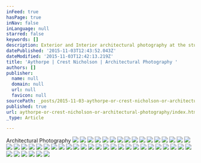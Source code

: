 ```yaml
---
inFeed: true
hasPage: true
inNav: false
inLanguage: null
starred: false
keywords: []
description: Exterior and Interior architectural photography at the stunning prestigous Crest Nicholson Aythorpe development
datePublished: '2015-11-03T12:43:52.043Z'
dateModified: '2015-11-03T12:42:13.219Z'
title: 'Aythorpe | Crest Nicholson | Architectural Photography '
authors: []
publisher:
  name: null
  domain: null
  url: null
  favicon: null
sourcePath: _posts/2015-11-03-aythorpe-or-crest-nicholson-or-architectural-photography.md
published: true
url: aythorpe-or-crest-nicholson-or-architectural-photography/index.html
_type: Article

---
```

Architectural Photography
![](https://the-grid-user-content.s3-us-west-2.amazonaws.com/12e202a2-4422-447d-8383-2bad0f26e99e.jpg)
![](https://the-grid-user-content.s3-us-west-2.amazonaws.com/39cc30cd-d521-4d3d-ba16-65175ddf21d7.jpg)
![](https://the-grid-user-content.s3-us-west-2.amazonaws.com/3893fb4a-a10d-4bf1-bd7e-3e960e158b94.jpg)
![](https://the-grid-user-content.s3-us-west-2.amazonaws.com/f2c44aac-9469-4bdf-a167-159db1eae38c.jpg)
![](https://the-grid-user-content.s3-us-west-2.amazonaws.com/e395acf3-3c76-4d28-bbf7-dc63c05f808a.jpg)
![](https://the-grid-user-content.s3-us-west-2.amazonaws.com/f792bf61-07c0-484d-ac50-494a19bf51a5.jpg)
![](https://the-grid-user-content.s3-us-west-2.amazonaws.com/14d51619-e5b7-4aa8-b190-c8aaa96241ba.jpg)
![](https://the-grid-user-content.s3-us-west-2.amazonaws.com/74a45ff9-8733-4daf-96a1-455705524de6.jpg)
![](https://the-grid-user-content.s3-us-west-2.amazonaws.com/c89b549a-4722-4f93-8020-131f37b18dbc.jpg)
![](https://the-grid-user-content.s3-us-west-2.amazonaws.com/73d42a7e-32f3-4232-a246-f249758a0621.jpg)
![](https://the-grid-user-content.s3-us-west-2.amazonaws.com/401878b3-c809-41ff-938f-69bbad0dad5d.jpg)
![](https://the-grid-user-content.s3-us-west-2.amazonaws.com/e82f88e6-a9f7-4b40-a04f-4af6e8d4158b.jpg)
![](https://the-grid-user-content.s3-us-west-2.amazonaws.com/19cb37c5-a46f-4a71-98ca-609d42261f7d.jpg)
![](https://the-grid-user-content.s3-us-west-2.amazonaws.com/507be94d-4f90-41b5-8b04-004bcd7bcbab.jpg)
![](https://the-grid-user-content.s3-us-west-2.amazonaws.com/a129ef5d-84cc-43ae-9567-524bb046096c.jpg)
![](https://the-grid-user-content.s3-us-west-2.amazonaws.com/0633f931-45fe-4ef4-9d0a-e252b6cf6a81.jpg)
![](https://the-grid-user-content.s3-us-west-2.amazonaws.com/3e16bf20-f72c-465b-9d84-f4b39c03d67c.jpg)
![](https://the-grid-user-content.s3-us-west-2.amazonaws.com/b12936b3-af96-498d-a398-73d1b0a0d39c.jpg)
![](https://the-grid-user-content.s3-us-west-2.amazonaws.com/37a63946-61db-4fd4-9632-6eeac7720e3a.jpg)
![](https://the-grid-user-content.s3-us-west-2.amazonaws.com/17c84a29-b57a-4a5c-a264-c0d0c0f07e95.jpg)
![](https://the-grid-user-content.s3-us-west-2.amazonaws.com/6a6572a1-eb01-4ddd-9940-a8648e4c70fa.jpg)
![](https://the-grid-user-content.s3-us-west-2.amazonaws.com/43bb5f36-2b56-497a-a4f7-f30d5c705191.jpg)
![](https://the-grid-user-content.s3-us-west-2.amazonaws.com/4eb6cce5-5451-4ac6-b0cf-c7c87683bb4f.jpg)
![](https://the-grid-user-content.s3-us-west-2.amazonaws.com/5d4a99e6-3e58-47d6-ac61-05ecc75d4df1.jpg)
![](https://the-grid-user-content.s3-us-west-2.amazonaws.com/4e43f173-20cc-4e0b-ae9d-ab694c22e48c.jpg)
![](https://the-grid-user-content.s3-us-west-2.amazonaws.com/da0fca51-63db-4133-b92f-2e9f7eaa56c1.jpg)
![](https://the-grid-user-content.s3-us-west-2.amazonaws.com/7fd197a8-1d36-4049-b35d-f2aaa3cbb2a9.jpg)
![](https://the-grid-user-content.s3-us-west-2.amazonaws.com/33ff6d41-50d0-4bbb-9e22-dfc2b59a3abe.jpg)
![](https://the-grid-user-content.s3-us-west-2.amazonaws.com/f57415af-fa92-4d23-b8c0-1be3df70bbf4.jpg)
![](https://the-grid-user-content.s3-us-west-2.amazonaws.com/8877faaf-4ee0-4bb2-8c76-efedcb1e188a.jpg)
![](https://the-grid-user-content.s3-us-west-2.amazonaws.com/94da81e1-4ace-41e6-bb39-bb40920cfa16.jpg)
![](https://the-grid-user-content.s3-us-west-2.amazonaws.com/f2bc395d-2a5a-42fd-8445-71f6fb233df0.jpg)
![](https://the-grid-user-content.s3-us-west-2.amazonaws.com/430102a8-b2e7-43bb-90ff-936c8ad5e5a4.jpg)
![](https://the-grid-user-content.s3-us-west-2.amazonaws.com/10f59fc6-b960-448e-88ec-da24666e71c3.jpg)
![](https://the-grid-user-content.s3-us-west-2.amazonaws.com/48de2074-10c7-41f6-9dd7-8d900a99c9db.jpg)
![](https://the-grid-user-content.s3-us-west-2.amazonaws.com/eb0e911e-7063-4e48-b8d1-4797db0de6b5.jpg)
![](https://the-grid-user-content.s3-us-west-2.amazonaws.com/ce79610c-07ba-41cf-b096-82aab4628a69.jpg)
![](https://the-grid-user-content.s3-us-west-2.amazonaws.com/60b4bd3f-efa6-48a2-ac27-dbeee55e53d4.jpg)
![](https://the-grid-user-content.s3-us-west-2.amazonaws.com/f29c1c8c-a45c-4e66-9244-42136a6257a6.jpg)
![](https://the-grid-user-content.s3-us-west-2.amazonaws.com/365c3bcf-9930-4bf1-9927-85bc0f54c42e.jpg)
![](https://the-grid-user-content.s3-us-west-2.amazonaws.com/7aa00be6-2b46-48f1-bf3b-d712d3947359.jpg)
![](https://the-grid-user-content.s3-us-west-2.amazonaws.com/7efdb100-f79e-4a57-8e0d-5bbd9a268d98.jpg)
![](https://the-grid-user-content.s3-us-west-2.amazonaws.com/f4d75952-99a8-4ac4-b355-cdd05b3552c1.jpg)
![](https://the-grid-user-content.s3-us-west-2.amazonaws.com/bd5c9119-ec82-4c16-a86c-bc09b2f94c8f.jpg)
![](https://the-grid-user-content.s3-us-west-2.amazonaws.com/f4ad2156-f25a-447e-9f23-b99a3b4a7cd0.jpg)
![](https://the-grid-user-content.s3-us-west-2.amazonaws.com/4dc9bca0-d443-4d00-b0ac-b28bff35116c.jpg)
![](https://the-grid-user-content.s3-us-west-2.amazonaws.com/b446877a-a7a4-4fb0-b97c-c7471cc73933.jpg)